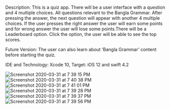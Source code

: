 Description: This is a quiz app. There will be a user interface with a question and 4 multiple choices.  All questions relevant to the Bangla Grammar. After  pressing the answer, the next question will appear with another 4 multiple choices. If the user presses the right answer the user will earn some points and for wrong answer the user will lose some points.There will be a Leaderboard option. Click the option, the user will be able to see the top scores.

Future Version: The user can also learn about ‘Bangla Grammar’ content before starting the quiz.

IDE and Technology: Xcode 10, Target: iOS 12 and swift 4.2

![Screenshot 2020-03-31 at 7 39 15 PM](https://user-images.githubusercontent.com/44470728/78033804-b2290280-7388-11ea-8bfb-a6d46207941c.png)![Screenshot 2020-03-31 at 7 40 38 PM](https://user-images.githubusercontent.com/44470728/78033947-e8668200-7388-11ea-9fa7-edc729ab8aee.png)![Screenshot 2020-03-31 at 7 41 01 PM](https://user-images.githubusercontent.com/44470728/78034015-fcaa7f00-7388-11ea-8ed7-aba81d94525a.png)![Screenshot 2020-03-31 at 7 39 28 PM](https://user-images.githubusercontent.com/44470728/78034088-0e8c2200-7389-11ea-881e-e1d3a203103c.png)![Screenshot 2020-03-31 at 7 39 37 PM](https://user-images.githubusercontent.com/44470728/78034131-1fd52e80-7389-11ea-8fd9-598f426b48fd.png)![Screenshot 2020-03-31 at 7 39 56 PM](https://user-images.githubusercontent.com/44470728/78035481-fb7a5180-738a-11ea-875b-3535fa2cddb5.png)
